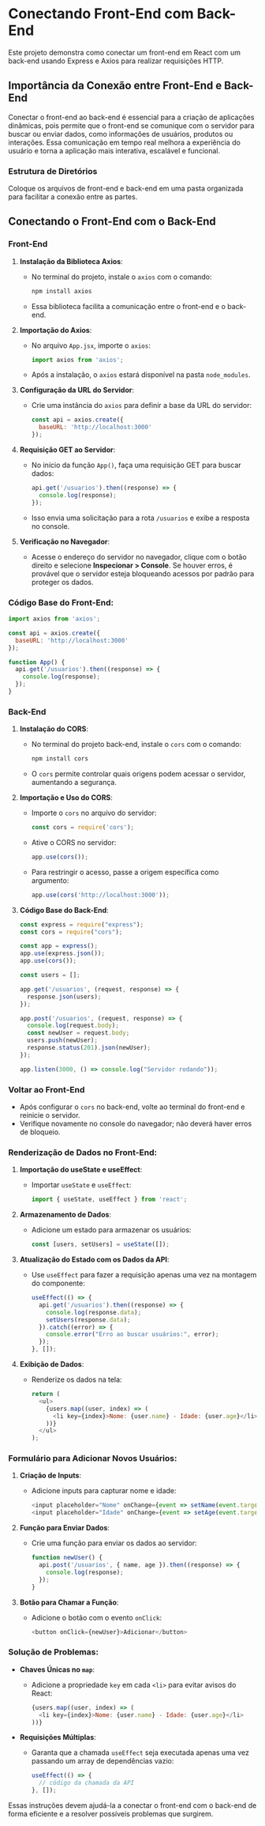 
# Conectando Front-End com Back-End
Este projeto demonstra como conectar um front-end em React com um back-end usando Express e Axios para realizar requisições HTTP.

## Importância da Conexão entre Front-End e Back-End
Conectar o front-end ao back-end é essencial para a criação de aplicações dinâmicas, pois permite que o front-end se comunique com o servidor para buscar ou enviar dados, como informações de usuários, produtos ou interações. Essa comunicação em tempo real melhora a experiência do usuário e torna a aplicação mais interativa, escalável e funcional.

### Estrutura de Diretórios
Coloque os arquivos de front-end e back-end em uma pasta organizada para facilitar a conexão entre as partes.

## Conectando o Front-End com o Back-End

### Front-End
1. **Instalação da Biblioteca Axios**:
   - No terminal do projeto, instale o `axios` com o comando:
     ```bash
     npm install axios
     ```
   - Essa biblioteca facilita a comunicação entre o front-end e o back-end.

2. **Importação do Axios**:
   - No arquivo `App.jsx`, importe o `axios`:
     ```javascript
     import axios from 'axios';
     ```
   - Após a instalação, o `axios` estará disponível na pasta `node_modules`.

3. **Configuração da URL do Servidor**:
   - Crie uma instância do `axios` para definir a base da URL do servidor:
     ```javascript
     const api = axios.create({
       baseURL: 'http://localhost:3000'
     });
     ```

4. **Requisição GET ao Servidor**:
   - No início da função `App()`, faça uma requisição GET para buscar dados:
     ```javascript
     api.get('/usuarios').then((response) => {
       console.log(response);
     });
     ```
   - Isso envia uma solicitação para a rota `/usuarios` e exibe a resposta no console.

5. **Verificação no Navegador**:
   - Acesse o endereço do servidor no navegador, clique com o botão direito e selecione **Inspecionar > Console**. Se houver erros, é provável que o servidor esteja bloqueando acessos por padrão para proteger os dados.

### Código Base do Front-End:
```javascript
import axios from 'axios';

const api = axios.create({
  baseURL: 'http://localhost:3000'
});

function App() {
  api.get('/usuarios').then((response) => {
    console.log(response);
  });
}
```

### Back-End
1. **Instalação do CORS**:
   - No terminal do projeto back-end, instale o `cors` com o comando:
     ```bash
     npm install cors
     ```
   - O `cors` permite controlar quais origens podem acessar o servidor, aumentando a segurança.

2. **Importação e Uso do CORS**:
   - Importe o `cors` no arquivo do servidor:
     ```javascript
     const cors = require('cors');
     ```
   - Ative o CORS no servidor:
     ```javascript
     app.use(cors());
     ```
   - Para restringir o acesso, passe a origem específica como argumento:
     ```javascript
     app.use(cors('http://localhost:3000'));
     ```

3. **Código Base do Back-End**:
   ```javascript
   const express = require("express");
   const cors = require("cors");

   const app = express();
   app.use(express.json());
   app.use(cors());

   const users = [];

   app.get('/usuarios', (request, response) => {
     response.json(users);
   });

   app.post('/usuarios', (request, response) => {
     console.log(request.body);
     const newUser = request.body;
     users.push(newUser);
     response.status(201).json(newUser);
   });

   app.listen(3000, () => console.log("Servidor rodando"));
   ```

### Voltar ao Front-End
- Após configurar o `cors` no back-end, volte ao terminal do front-end e reinicie o servidor.
- Verifique novamente no console do navegador; não deverá haver erros de bloqueio.

### Renderização de Dados no Front-End:
1. **Importação do useState e useEffect**:
   - Importar `useState` e `useEffect`:
     ```javascript
     import { useState, useEffect } from 'react';
     ```

2. **Armazenamento de Dados**:
   - Adicione um estado para armazenar os usuários:
     ```javascript
     const [users, setUsers] = useState([]);
     ```

3. **Atualização do Estado com os Dados da API**:
   - Use `useEffect` para fazer a requisição apenas uma vez na montagem do componente:
     ```javascript
     useEffect(() => {
       api.get('/usuarios').then((response) => {
         console.log(response.data);
         setUsers(response.data);
       }).catch((error) => {
         console.error("Erro ao buscar usuários:", error);
       });
     }, []);
     ```

4. **Exibição de Dados**:
   - Renderize os dados na tela:
     ```javascript
     return (
       <ul>
         {users.map((user, index) => (
           <li key={index}>Nome: {user.name} - Idade: {user.age}</li>
         ))}
       </ul>
     );
     ```

### Formulário para Adicionar Novos Usuários:
1. **Criação de Inputs**:
   - Adicione inputs para capturar nome e idade:
     ```javascript
     <input placeholder="Nome" onChange={event => setName(event.target.value)} />
     <input placeholder="Idade" onChange={event => setAge(event.target.value)} />
     ```

2. **Função para Enviar Dados**:
   - Crie uma função para enviar os dados ao servidor:
     ```javascript
     function newUser() {
       api.post('/usuarios', { name, age }).then((response) => {
         console.log(response);
       });
     }
     ```

3. **Botão para Chamar a Função**:
   - Adicione o botão com o evento `onClick`:
     ```javascript
     <button onClick={newUser}>Adicionar</button>
     ```

### Solução de Problemas:
- **Chaves Únicas no `map`**:
  - Adicione a propriedade `key` em cada `<li>` para evitar avisos do React:
    ```javascript
    {users.map((user, index) => (
      <li key={index}>Nome: {user.name} - Idade: {user.age}</li>
    ))}
    ```

- **Requisições Múltiplas**:
  - Garanta que a chamada `useEffect` seja executada apenas uma vez passando um array de dependências vazio:
    ```javascript
    useEffect(() => {
      // código da chamada da API
    }, []);
    ```

Essas instruções devem ajudá-la a conectar o front-end com o back-end de forma eficiente e a resolver possíveis problemas que surgirem.
